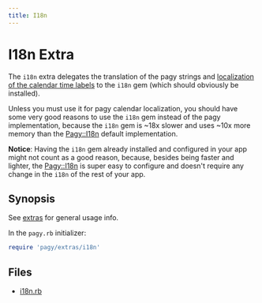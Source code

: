 ```yaml
---
title: I18n
---
```

# I18n Extra

The `i18n` extra delegates the translation of the pagy strings and [localization of the calendar time labels](calendar.md#i18n-localization) to the `i18n` gem (which should obviously be installed).
     
Unless you must use it for pagy calendar localization, you should have some very good reasons to use the `i18n` gem instead of the pagy implementation, because the `i18n` gem is ~18x slower and uses ~10x more memory than the [Pagy::I18n](../api/i18n) default implementation.

**Notice**: Having the `i18n` gem already installed and configured in your app might not count as a good reason, because, besides being faster and lighter, the [Pagy::I18n](../api/i18n) is super easy to configure and doesn't require any change in the `i18n` of the rest of your app.

## Synopsis

See [extras](../extras.md) for general usage info.

In the `pagy.rb` initializer:

```ruby
require 'pagy/extras/i18n'
```

## Files

- [i18n.rb](https://github.com/ddnexus/pagy/blob/master/lib/pagy/extras/i18n.rb)
